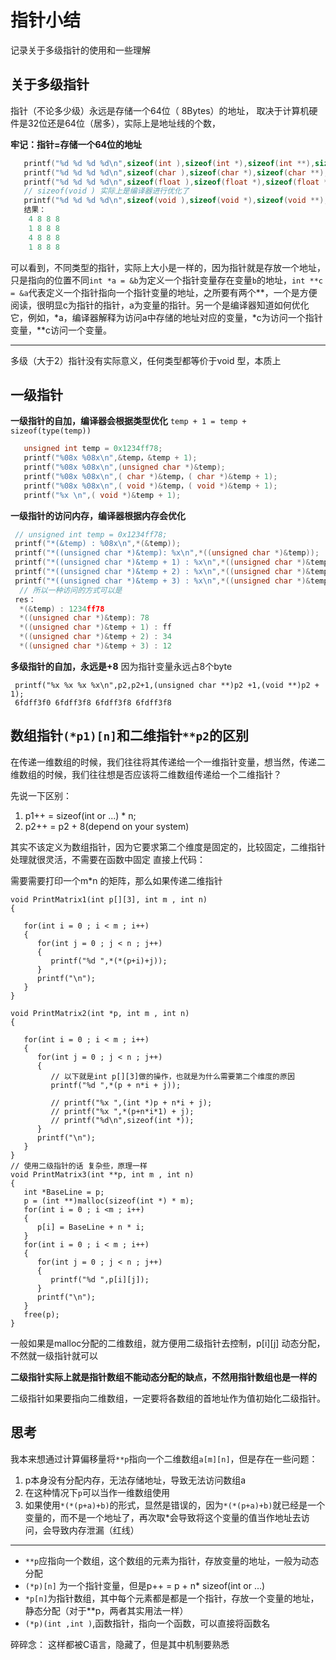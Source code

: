 
# 指针小结

记录关于多级指针的使用和一些理解


## 关于多级指针

   指针（不论多少级）永远是存储一个64位（ 8Bytes）的地址， 取决于计算机硬件是32位还是64位（居多），实际上是地址线的个数，
   
   **牢记：指针=存储一个64位的地址**
```c
   printf("%d %d %d %d\n",sizeof(int ),sizeof(int *),sizeof(int **),sizeof(int ***));
   printf("%d %d %d %d\n",sizeof(char ),sizeof(char *),sizeof(char **),sizeof(char ***));
   printf("%d %d %d %d\n",sizeof(float ),sizeof(float *),sizeof(float **),sizeof(float ***));
   // sizeof(void ) 实际上是编译器进行优化了
   printf("%d %d %d %d\n",sizeof(void ),sizeof(void *),sizeof(void **),sizeof(void ***));
   结果：
    4 8 8 8
    1 8 8 8
    4 8 8 8
    1 8 8 8

```
可以看到，不同类型的指针，实际上大小是一样的，因为指针就是存放一个地址，只是指向的位置不同`int *a = &b`为定义一个指针变量存在变量`b`的地址，`int **c = &a`代表定义一个指针指向一个指针变量的地址，之所要有两个**，一个是方便阅读，很明显c为指针的指针，a为变量的指针。另一个是编译器知道如何优化它，例如，*a，编译器解释为访问a中存储的地址对应的变量，*c为访问一个指针变量，**c访问一个变量。

---


多级（大于2）指针没有实际意义，任何类型都等价于void 型，本质上

## 一级指针
**一级指针的自加，编译器会根据类型优化**
`temp + 1 = temp + sizeof(type(temp))`

```c
   unsigned int temp = 0x1234ff78;
   printf("%08x %08x\n",&temp，&temp + 1);
   printf("%08x %08x\n",(unsigned char *)&temp);
   printf("%08x %08x\n",( char *)&temp，( char *)&temp + 1);
   printf("%08x %08x\n",( void *)&temp，( void *)&temp + 1);
   printf("%x \n",( void *)&temp + 1); 
```

**一级指针的访问内存，编译器根据内存会优化**
  ```c
   // unsigned int temp = 0x1234ff78;
   printf("*(&temp) : %08x\n",*(&temp));
   printf("*((unsigned char *)&temp): %x\n",*((unsigned char *)&temp));
   printf("*((unsigned char *)&temp + 1) : %x\n",*((unsigned char *)&temp + 1));
   printf("*((unsigned char *)&temp + 2) : %x\n",*((unsigned char *)&temp + 2));
   printf("*((unsigned char *)&temp + 3) : %x\n",*((unsigned char *)&temp + 3));
    // 所以一种访问的方式可以是
   res：
    *(&temp) : 1234ff78
    *((unsigned char *)&temp): 78
    *((unsigned char *)&temp + 1) : ff
    *((unsigned char *)&temp + 2) : 34
    *((unsigned char *)&temp + 3) : 12
  ```
**多级指针的自加，永远是+8**
因为指针变量永远占8个byte

```
 printf("%x %x %x %x\n",p2,p2+1,(unsigned char **)p2 +1,(void **)p2 + 1);
 6fdff3f0 6fdff3f8 6fdff3f8 6fdff3f8
```


## 数组指针`(*p1)[n]`和二维指针`**p2`的区别

在传递一维数组的时候，我们往往将其传递给一个一维指针变量，想当然，传递二维数组的时候，我们往往想是否应该将二维数组传递给一个二维指针？

先说一下区别：
1. p1++ = sizeof(int or ...) * n;
2. p2++ = p2 + 8(depend on your system)

其实不该定义为数组指针，因为它要求第二个维度是固定的，比较固定，二维指针处理就很灵活，不需要在函数中固定
直接上代码：

需要需要打印一个m*n 的矩阵，那么如果传递二维指针

```
void PrintMatrix1(int p[][3], int m , int n)
{

   for(int i = 0 ; i < m ; i++)
   {
      for(int j = 0 ; j < n ; j++)
      {
         printf("%d ",*(*(p+i)+j));
      }
      printf("\n");
   }
}

void PrintMatrix2(int *p, int m , int n)
{

   for(int i = 0 ; i < m ; i++)
   {
      for(int j = 0 ; j < n ; j++)
      {
         // 以下就是int p[][3]做的操作，也就是为什么需要第二个维度的原因
         printf("%d ",*(p + n*i + j));

         // printf("%x ",(int *)p + n*i + j);
         // printf("%x ",*(p+n*i*1) + j);
         // printf("%d\n",sizeof(int *));  
      }
      printf("\n");
   }
}
// 使用二级指针的话 复杂些，原理一样
void PrintMatrix3(int **p, int m , int n)
{
   int *BaseLine = p;
   p = (int **)malloc(sizeof(int *) * m);
   for(int i = 0 ; i <m ; i++)
   {
      p[i] = BaseLine + n * i;
   }
   for(int i = 0 ; i < m ; i++)
   {
      for(int j = 0 ; j < n ; j++)
      {
         printf("%d ",p[i][j]);
      }
      printf("\n");
   }
   free(p);
}
```



一般如果是malloc分配的二维数组，就方便用二级指针去控制，p[i][j] 动态分配，不然就一级指针就可以

**二级指针实际上就是指针数组不能动态分配的缺点，不然用指针数组也是一样的**

二级指针如果要指向二维数组，一定要将各数组的首地址作为值初始化二级指针。


## 思考

我本来想通过计算偏移量将`**p`指向一个二维数组`a[m][n]`，但是存在一些问题：
1. p本身没有分配内存，无法存储地址，导致无法访问数组a
2. 在这种情况下`p`可以当作一维数组使用
3. 如果使用`*(*(p+a)+b)`的形式，显然是错误的，因为`*(*(p+a)+b)`就已经是一个变量的，而不是一个地址了，再次取*会导致将这个变量的值当作地址去访问，会导致内存泄漏（红线）


---

- `**p`应指向一个数组，这个数组的元素为指针，存放变量的地址，一般为动态分配
- `(*p)[n]` 为一个指针变量，但是p++ = p + n* sizeof(int or ...)
- `*p[n]`为指针数组，其中每个元素都是都是一个指针，存放一个变量的地址，静态分配（对于**p，两者其实用法一样）
- `(*p)(int ,int )`,函数指针，指向一个函数，可以直接将函数名

碎碎念：
这样都被C语言，隐藏了，但是其中机制要熟悉